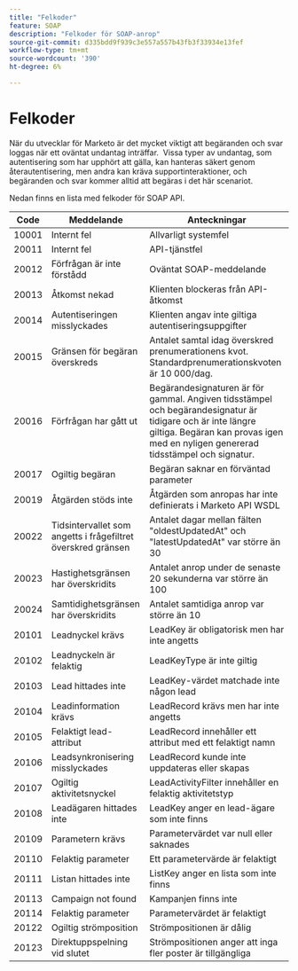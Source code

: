 ```yaml
---
title: "Felkoder"
feature: SOAP
description: "Felkoder för SOAP-anrop"
source-git-commit: d335bdd9f939c3e557a557b43fb3f33934e13fef
workflow-type: tm+mt
source-wordcount: '390'
ht-degree: 6%

---
```



# Felkoder

När du utvecklar för Marketo är det mycket viktigt att begäranden och svar loggas när ett oväntat undantag inträffar.  Vissa typer av undantag, som autentisering som har upphört att gälla, kan hanteras säkert genom återautentisering, men andra kan kräva supportinteraktioner, och begäranden och svar kommer alltid att begäras i det här scenariot.

Nedan finns en lista med felkoder för SOAP API.

| Code | Meddelande | Anteckningar |
|--- |--- |--- |
| 10001 | Internt fel | Allvarligt systemfel |
| 20011 | Internt fel | API-tjänstfel |
| 20012 | Förfrågan är inte förstådd | Oväntat SOAP-meddelande |
| 20013 | Åtkomst nekad | Klienten blockeras från API-åtkomst |
| 20014 | Autentiseringen misslyckades | Klienten angav inte giltiga autentiseringsuppgifter |
| 20015 | Gränsen för begäran överskreds | Antalet samtal idag överskred prenumerationens kvot. Standardprenumerationskvoten är 10 000/dag. |
| 20016 | Förfrågan har gått ut | Begärandesignaturen är för gammal. Angiven tidsstämpel och begärandesignatur är tidigare och är inte längre giltiga. Begäran kan provas igen med en nyligen genererad tidsstämpel och signatur. |
| 20017 | Ogiltig begäran | Begäran saknar en förväntad parameter |
| 20019 | Åtgärden stöds inte | Åtgärden som anropas har inte definierats i Marketo API WSDL |
| 20022 | Tidsintervallet som angetts i frågefiltret överskred gränsen | Antalet dagar mellan fälten &quot;oldestUpdatedAt&quot; och &quot;latestUpdatedAt&quot; var större än 30 |
| 20023 | Hastighetsgränsen har överskridits | Antalet anrop under de senaste 20 sekunderna var större än 100 |
| 20024 | Samtidighetsgränsen har överskridits | Antalet samtidiga anrop var större än 10 |
| 20101 | Leadnyckel krävs | LeadKey är obligatorisk men har inte angetts |
| 20102 | Leadnyckeln är felaktig | LeadKeyType är inte giltig |
| 20103 | Lead hittades inte | LeadKey-värdet matchade inte någon lead |
| 20104 | Leadinformation krävs | LeadRecord krävs men har inte angetts |
| 20105 | Felaktigt lead-attribut | LeadRecord innehåller ett attribut med ett felaktigt namn |
| 20106 | Leadsynkronisering misslyckades | LeadRecord kunde inte uppdateras eller skapas |
| 20107 | Ogiltig aktivitetsnyckel | LeadActivityFilter innehåller en felaktig aktivitetstyp |
| 20108 | Leadägaren hittades inte | LeadKey anger en lead-ägare som inte finns |
| 20109 | Parametern krävs | Parametervärdet var null eller saknades |
| 20110 | Felaktig parameter | Ett parametervärde är felaktigt |
| 20111 | Listan hittades inte | ListKey anger en lista som inte finns |
| 20113 | Campaign not found | Kampanjen finns inte |
| 20114 | Felaktig parameter | Parametervärdet är felaktigt |
| 20122 | Ogiltig strömposition | Strömpositionen är dålig |
| 20123 | Direktuppspelning vid slutet | Strömpositionen anger att inga fler poster är tillgängliga |
